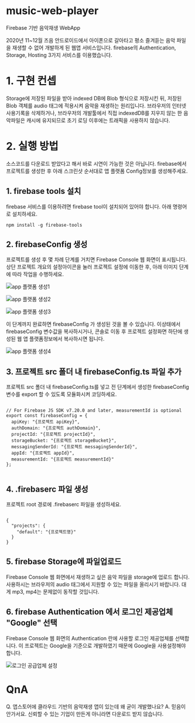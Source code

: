 # music-web-player
Firebase 기반 음악재생 WebApp

2020년 11~12월 즈음 안드로이드에서 아이폰으로 갈아타고 평소 즐겨듣는 음악 파일을 재생할 수 없어 개발하게 된 웹앱 서비스입니다. 
firebase의 Authentication, Storage, Hosting 3가지 서비스를 이용했습니다.

# 1. 구현 컨셉
Storage에 저장된 파일을 받아 indexed DB에 Blob 형식으로 저장시킨 뒤, 저장된 Blob 객체를 audio 태그에 적용시켜 음악을 재생하는 원리입니다. 브라우저의 인터넷 사용기록을 삭제하거나, 브라우저의 개발툴에서 직접 indexedDB를 지우지 않는 한 음악파일은 캐시에 유지되므로 초기 로딩 이후에는 트래픽을 사용하지 않습니다.

# 2. 실행 방법
소스코드를 다운로드 받았다고 해서 바로 시연이 가능한 것은 아닙니다. firebase에서 프로젝트를 생성한 후 아래 스크린샷 순서대로 앱 플랫폼 Config정보를 생성해주세요.

## 1. firebase tools 설치
firebase 서비스를 이용하려면 firebase tool이 설치되어 있어야 합니다. 아래 명령어로 설치하세요.

```npm install -g firebase-tools```

## 2. firebaseConfig 생성

프로젝트를 생성 후 몇 차례 단계를 거치면 Firebase Console 웹 화면이 표시됩니다. 상단 프로젝트 개요의 설정아이콘을 눌러 프로젝트 설정에 이동한 후, 아래 이미지 단계에 따라 작업을 수행하세요.

![app 플랫폼 생성1](/docs/img/appconfig1.png)

![app 플랫폼 생성2](/docs/img/appconfig2.png)

![app 플랫폼 생성3](/docs/img/appconfig3.png)

이 단계까지 완료하면 firebaseConfig 가 생성된 것을 볼 수 있습니다. 이상태에서 firebaseConfig 변수값을 복사하시거나, 콘솔로 이동 후 프로젝트 설정화면 하단에 생성된 웹 앱 플랫폼정보에서 복사하시면 됩니다.

![app 플랫폼 생성4](/docs/img/appconfig4.png)

## 3. 프로젝트 src 폴더 내 firebaseConfig.ts 파일 추가

프로젝트 src 폴더 내 firebaseConfig.ts를 넣고 전 단계에서 생성한 firebaseConfig 변수를 export 할 수 있도록 모듈화시켜 코딩하세요.

<pre><code>
// For Firebase JS SDK v7.20.0 and later, measurementId is optional
export const firebaseConfig = {
  apiKey: "{프로젝트 apiKey}",
  authDomain: "{프로젝트 authDomain}",
  projectId: "{프로젝트 projectId}",
  storageBucket: "{프로젝트 storageBucket}",
  messagingSenderId: "{프로젝트 messagingSenderId}",
  appId: "{프로젝트 appId}",
  measurementId: "{프로젝트 measurementId}"
};

</code></pre>

## 4. .firebaserc 파일 생성
프로젝트 root 경로에 .firebaserc 파일을 생성하세요.

<pre><code>
{
  "projects": {
    "default": "{프로젝트명}"
  }
}
</code></pre>

## 5. firebase Storage에 파일업로드
Firebase Console 웹 화면에서 재생하고 싶은 음악 파일을 storage에 업로드 합니다. 사용하시는 브라우저의 audio 태그에서 지원할 수 있는 파일을 올리시기 바랍니다. 대게 mp3, mp4는 문제없이 동작할 것입니다.

## 6. firebase Authentication 에서 로그인 제공업체 "Google" 선택
Firebase Console 웹 화면의 Authentication 란에 사용할 로그인 제공업체를 선택합니다. 이 프로젝트는 Google을 기준으로 개발하였기 때문에 Google을 사용설정해야 합니다.

![로그인 공급업체 설정](/docs/img/auth1.png)

# QnA

Q. 앱스토어에 클라우드 기반의 음악재생 앱이 있는데 왜 굳이 개발했나요?
A. 믿음이 안가서요. 신뢰할 수 있는 기업이 만든게 아니라면 다운로드 받지 않습니다.

